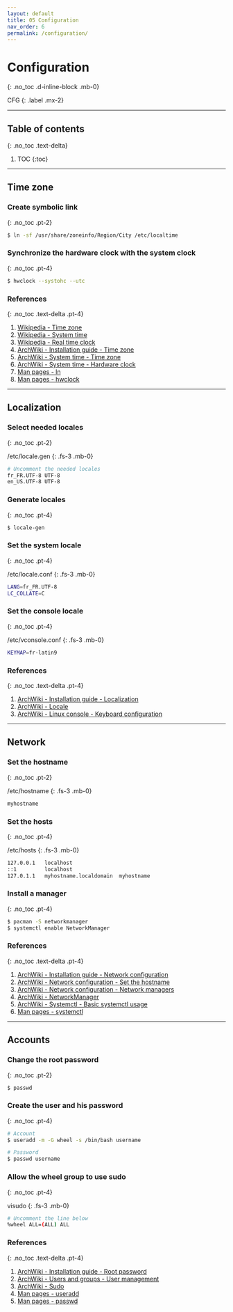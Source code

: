 ```yaml
---
layout: default
title: 05 Configuration
nav_order: 6
permalink: /configuration/
---
```


# Configuration
{: .no_toc .d-inline-block .mb-0}

CFG
{: .label .mx-2}

---

## Table of contents
{: .no_toc .text-delta}

1. TOC
{:toc}

---

## Time zone

### Create symbolic link
{: .no_toc .pt-2}

```bash
$ ln -sf /usr/share/zoneinfo/Region/City /etc/localtime
```

### Synchronize the hardware clock with the system clock
{: .no_toc .pt-4}

```bash
$ hwclock --systohc --utc
```

### References
{: .no_toc .text-delta .pt-4}

1. [Wikipedia - Time zone](https://en.wikipedia.org/wiki/Time_zone)
1. [Wikipedia - System time](https://en.wikipedia.org/wiki/System_time)
1. [Wikipedia - Real time clock](https://en.wikipedia.org/wiki/Real-time_clock)
1. [ArchWiki - Installation guide - Time zone](https://wiki.archlinux.org/index.php/Installation_guide#Time_zone)
1. [ArchWiki - System time - Time zone](https://wiki.archlinux.org/index.php/System_time#Time_zone)
1. [ArchWiki - System time - Hardware clock](https://wiki.archlinux.org/index.php/System_time#Hardware_clock)
1. [Man pages - ln](https://jlk.fjfi.cvut.cz/arch/manpages/man/core/coreutils/ln.1.en)
1. [Man pages - hwclock](https://jlk.fjfi.cvut.cz/arch/manpages/man/hwclock.8)

---

## Localization

### Select needed locales
{: .no_toc .pt-2}

/etc/locale.gen
{: .fs-3 .mb-0}

```bash
# Uncomment the needed locales
fr_FR.UTF-8 UTF-8
en_US.UTF-8 UTF-8
```

### Generate locales
{: .no_toc .pt-4}

```bash
$ locale-gen
```

### Set the system locale
{: .no_toc .pt-4}

/etc/locale.conf
{: .fs-3 .mb-0}

```bash
LANG=fr_FR.UTF-8
LC_COLLATE=C
```

### Set the console locale
{: .no_toc .pt-4}

/etc/vconsole.conf
{: .fs-3 .mb-0}

```bash
KEYMAP=fr-latin9
```

### References
{: .no_toc .text-delta .pt-4}

1. [ArchWiki - Installation guide - Localization](https://wiki.archlinux.org/index.php/Installation_guide#Localization)
1. [ArchWiki - Locale](https://wiki.archlinux.org/index.php/Locale)
1. [ArchWiki - Linux console - Keyboard configuration](https://wiki.archlinux.org/index.php/Linux_console/Keyboard_configuration)

---

## Network

### Set the hostname
{: .no_toc .pt-2}

/etc/hostname
{: .fs-3 .mb-0}

```bash
myhostname
```

### Set the hosts
{: .no_toc .pt-4}

/etc/hosts
{: .fs-3 .mb-0}

```bash
127.0.0.1   localhost
::1         localhost
127.0.1.1   myhostname.localdomain	myhostname
```

### Install a manager
{: .no_toc .pt-4}

```bash
$ pacman -S networkmanager
$ systemctl enable NetworkManager
```

### References
{: .no_toc .text-delta .pt-4}

1. [ArchWiki - Installation guide - Network configuration](https://wiki.archlinux.org/index.php/Installation_guide#Network_configuration)
1. [ArchWiki - Network configuration - Set the hostname](https://wiki.archlinux.org/index.php/Network_configuration#Set_the_hostname)
1. [ArchWiki - Network configuration - Network managers](https://wiki.archlinux.org/index.php/Network_configuration#Network_managers)
1. [ArchWiki - NetworkManager](https://wiki.archlinux.org/index.php/NetworkManager)
1. [ArchWiki - Systemctl - Basic systemctl usage](https://wiki.archlinux.org/index.php/Systemd#Basic_systemctl_usage)
1. [Man pages - systemctl](https://jlk.fjfi.cvut.cz/arch/manpages/man/core/systemd/systemctl.1.en)

---

## Accounts

### Change the root password
{: .no_toc .pt-2}

```bash
$ passwd
```

### Create the user and his password
{: .no_toc .pt-4}

```bash
# Account
$ useradd -m -G wheel -s /bin/bash username

# Password
$ passwd username
```

### Allow the wheel group to use sudo
{: .no_toc .pt-4}

visudo
{: .fs-3 .mb-0}

```bash
# Uncomment the line below
%wheel ALL=(ALL) ALL
```

### References
{: .no_toc .text-delta .pt-4}

1. [ArchWiki - Installation guide - Root password](https://wiki.archlinux.org/index.php/Installation_guide#Root_password)
1. [ArchWiki - Users and groups - User management](https://wiki.archlinux.org/index.php/Users_and_groups#User_management)
1. [ArchWiki - Sudo](https://wiki.archlinux.org/index.php/Sudo)
1. [Man pages - useradd](https://jlk.fjfi.cvut.cz/arch/manpages/man/core/shadow/useradd.8.en)
1. [Man pages - passwd](https://jlk.fjfi.cvut.cz/arch/manpages/man/core/shadow/passwd.1.en)
